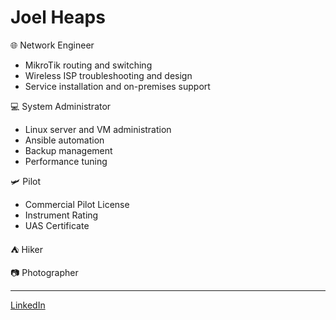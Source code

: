 # Joel Heaps

🌐 Network Engineer
- MikroTik routing and switching
- Wireless ISP troubleshooting and design
- Service installation and on-premises support

💻 System Administrator
- Linux server and VM administration
- Ansible automation
- Backup management
- Performance tuning

🛩 Pilot
- Commercial Pilot License
- Instrument Rating
- UAS Certificate

⛺ Hiker

📷 Photographer

---

[LinkedIn](https://www.linkedin.com/in/joel-heaps-65079921b/)
